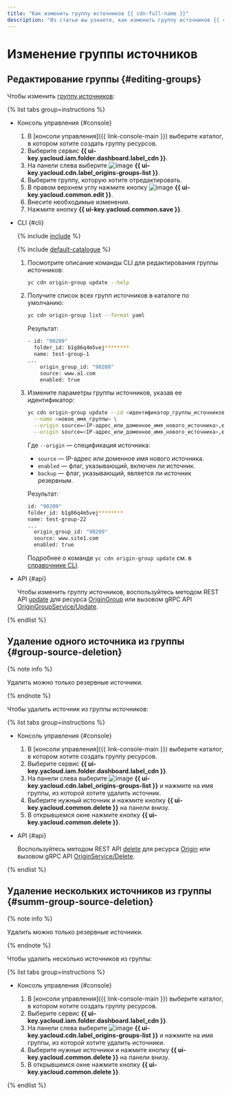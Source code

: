 ```yaml
---
title: "Как изменить группу источников {{ cdn-full-name }}"
description: "Из статьи вы узнаете, как изменить группу источников {{ cdn-name }}."
---
```


# Изменение группы источников

## Редактирование группы {#editing-groups}

Чтобы изменить [группу источников](../../concepts/origins.md):

{% list tabs group=instructions %}

- Консоль управления {#console}

  1. В [консоли управления]({{ link-console-main }}) выберите каталог, в котором хотите создать группу ресурсов.
  1. Выберите сервис **{{ ui-key.yacloud.iam.folder.dashboard.label_cdn }}**.
  1. На панели слева выберите ![image](../../../_assets/console-icons/folder-tree.svg) **{{ ui-key.yacloud.cdn.label_origins-groups-list }}**.
  1. Выберите группу, которую хотите отредактировать.
  1. В правом верхнем углу нажмите кнопку ![image](../../../_assets/console-icons/pencil.svg) **{{ ui-key.yacloud.common.edit }}**.
  1. Внесите необходимые изменения.
  1. Нажмите кнопку **{{ ui-key.yacloud.common.save }}**.

- CLI {#cli}

  {% include [include](../../../_includes/cli-install.md) %}

  {% include [default-catalogue](../../../_includes/default-catalogue.md) %}

  1. Посмотрите описание команды CLI для редактирования группы источников:

     ```bash
     yc cdn origin-group update --help
     ```

  1. Получите список всех групп источников в каталоге по умолчанию:

     ```bash
     yc cdn origin-group list --format yaml
     ```

     Результат:

     ```bash
     - id: "90209"
       folder_id: b1g86q4m5vej********
       name: test-group-1
     ...
         origin_group_id: "90208"
         source: www.a1.com
         enabled: true
     ```

  1. Измените параметры группы источников, указав ее идентификатор:

     ```bash
     yc cdn origin-group update --id <идентификатор_группы_источников> \
       --name <новое_имя_группы> \
       --origin source=<IP-адрес_или_доменное_имя_нового_источника>,enabled=true \
       --origin source=<IP-адрес_или_доменное_имя_нового_источника>,enabled=true,backup=true
     ```

     Где `--origin` — спецификация источника:
     * `source` — IP-адрес или доменное имя нового источника.
     * `enabled` — флаг, указывающий, включен ли источник.
     * `backup` — флаг, указывающий, является ли источник резервным.

     Результат:

     ```bash
     id: "90209"
     folder_id: b1g86q4m5vej********
     name: test-group-22
     ...
       origin_group_id: "90209"
       source: www.site1.com
       enabled: true
     ```

     Подробнее о команде `yc cdn origin-group update` см. в [справочнике CLI](../../../cli/cli-ref/managed-services/cdn/origin-group/update.md).

- API {#api}

  Чтобы изменить группу источников, воспользуйтесь методом REST API [update](../../api-ref/OriginGroup/update.md) для ресурса [OriginGroup](../../api-ref/OriginGroup/index.md) или вызовом gRPC API [OriginGroupService/Update](../../api-ref/grpc/origin_group_service.md#Update).

{% endlist %}

## Удаление одного источника из группы {#group-source-deletion}

{% note info %}

Удалить можно только резервные источники.

{% endnote %}

Чтобы удалить источник из группы источников:

{% list tabs group=instructions %}

- Консоль управления {#console}

  1. В [консоли управления]({{ link-console-main }}) выберите каталог, в котором хотите создать группу ресурсов.
  1. Выберите сервис **{{ ui-key.yacloud.iam.folder.dashboard.label_cdn }}**.
  1. На панели слева выберите ![image](../../../_assets/console-icons/folder-tree.svg) **{{ ui-key.yacloud.cdn.label_origins-groups-list }}** и нажмите на имя группы, из которой хотите удалить источник.
  1. Выберите нужный источник и нажмите кнопку **{{ ui-key.yacloud.common.delete }}** на панели внизу.
  1. В открывшемся окне нажмите кнопку **{{ ui-key.yacloud.common.delete }}**.

- API {#api}

  Воспользуйтесь методом REST API [delete](../../api-ref/Origin/delete.md) для ресурса [Origin](../../api-ref/Origin/index.md) или вызовом gRPC API [OriginService/Delete](../../api-ref/grpc/origin_service.md#Delete).

{% endlist %}

## Удаление нескольких источников из группы {#summ-group-source-deletion}

{% note info %}

Удалить можно только резервные источники.

{% endnote %}

Чтобы удалить несколько источников из группы:

{% list tabs group=instructions %}

- Консоль управления {#console}

  1. В [консоли управления]({{ link-console-main }}) выберите каталог, в котором хотите создать группу ресурсов.
  1. Выберите сервис **{{ ui-key.yacloud.iam.folder.dashboard.label_cdn }}**.
  1. На панели слева выберите ![image](../../../_assets/console-icons/folder-tree.svg) **{{ ui-key.yacloud.cdn.label_origins-groups-list }}** и нажмите на имя группы, из которой хотите удалить источники.
  1. Выберите нужные источники и нажмите кнопку **{{ ui-key.yacloud.common.delete }}** на панели внизу.
  1. В открывшемся окне нажмите кнопку **{{ ui-key.yacloud.common.delete }}**.

{% endlist %}